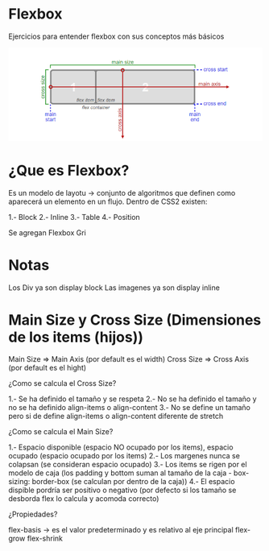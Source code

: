 # Flexbox

Ejercicios para entender flexbox con sus conceptos más básicos


![Screenshot](basico.png)


# ¿Que es Flexbox?

Es un modelo de layotu -> conjunto de algoritmos que definen como aparecerá un elemento en un flujo.
Dentro de CSS2 existen:

1.-  Block
2.- Inline
3.- Table
4.- Position

Se agregan 
Flexbox
Gri

# Notas

Los Div ya son display block
Las imagenes ya son display inline

# Main Size y Cross Size (Dimensiones de los items (hijos))

Main Size => Main Axis (por default es el width) 
Cross Size => Cross Axis (por default es el hight) 

¿Como se calcula el Cross Size?

1.- Se ha definido el tamaño y se respeta
2.- No se ha definido el tamaño y no se ha definido align-items o align-content
3.- No se define un tamaño pero si de define align-items o align-content diferente de stretch

¿Como se calcula el Main Size?

1.- Espacio disponible (espacio NO ocupado por los items), espacio ocupado (espacio ocupado por los items)
2.- Los margenes nunca se colapsan (se consideran espacio ocupado)
3.- Los items se rigen por el modelo de caja (los padding y bottom suman al tamaño de la caja - box-sizing: border-box (se calculan por dentro de la caja))
4.- El espacio dispible pordría ser positivo o negativo (por defecto si los tamaño se desborda flex lo calcula y acomoda correcto)

¿Propiedades?

flex-basis -> es el valor predeterminado y es relativo al eje principal
flex-grow
flex-shrink
